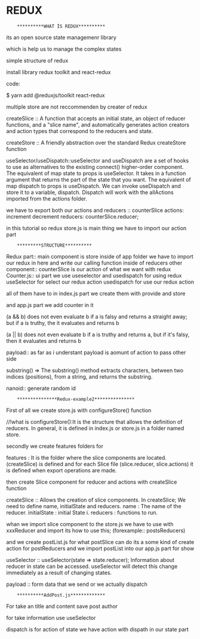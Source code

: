 # REDUX 
        **********WHAT İS REDUX**********

its an open source state managemenr library

which is help us to manage the complex states

simple structure of redux

install library redux toolkit and react-redux

code:
  
$ yarn add @reduxjs/toolkit react-redux

multiple store are not reccommenden by creater of redux

createSlice :: A function that accepts an initial state, an object of reducer functions, and a "slice name", and automatically generates action creators and action types that correspond to the reducers and state.


createStore :: A friendly abstraction over the standard Redux createStore function

useSelector/useDispatch::useSelector and useDispatch are a set of hooks to use as alternatives to the existing connect() higher-order component. The equivalent of map state to props is useSelector. It takes in a function argument that returns the part of the state that you want. The equivalent of map dispatch to props is useDispatch. We can invoke useDispatch and store it to a variable, dispatch. Dispatch will work with the allActions imported from the actions folder.


we have to export both our actions and reducers :: counterSlice actions: increment decrement reducers: counterSlice.reducer;

in this tutorial so redux store.js is main thing we have to import our action part

        *********STRUCTURE**********


Redux part:: main component is store inside of app folder we have to import our redux in here and write our calling function inside of reducers
other component:: counterSlice is our action of what we want with redux 
Counter.js:: ui part we use useselector and usedispatch for using redux useSelector for select our redux action usedispatch for use our redux action 

all of them have to in index.js part we create them with provide and store 

and app.js part we add counter in it 

(a && b) does not even evaluate b if a is falsy and returns a straight away; but if a is truthy, the it evaluates and returns b

(a || b) does not even evaluate b if a is truthy and returns a, but if it's falsy, then it evaluates and returns b

payload:: as far as i understant payload is aomunt of action to pass other side 


substring() => The substring() method extracts characters, between two indices (positions), from a string, and returns the substring.


nanoid:: generate random id 


        ***************Redux-example2***************

First of all we create store.js with configureStore() function 

//!what is configureStore():It is the structure that allows the definition of reducers. In general, it is defined in index.js or store.js in a folder named store.

secondly we create features folders for 

features : It is the folder where the slice components are located. (createSlice) is defined and for each Slice file (slice.reducer, slice.actions) it is defined when export operations are made.

then create Slice component for reducer and actions with createSlice function
 

createSlice :: Allows the creation of slice components. In createSlice; We need to define name, initialState and reducers. 
name : The name of the reducer. 
initialState : initial State i. 
reducers : functions to run.

whan we import slice component to the store.js we have to use with xxxReducer and import its how to use this; (forexample:: postsReducers)

and we create postList.js for what postSlice can do its a some kind of create action for postReducers and we import postList into our app.js part for show


useSelector :: useSelector(state => state.reducer); Information about reducer in state can be accessed. useSelector will detect this change immediately as a result of changing states.

payload :: form data that we send or we actually dispatch


        **********AddPost.js*************

For take an title and content save post author 

for take information use useSelector 

dispatch is for action of state we have action with dispath in our state part